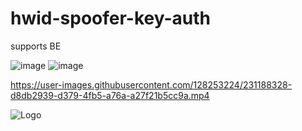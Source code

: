 # hwid-spoofer-key-auth
supports BE 

![image](https://user-images.githubusercontent.com/128253224/230725412-8aa76480-0573-414e-b42a-fd2fcb04057d.png)
![image](https://user-images.githubusercontent.com/128253224/230725431-868b771b-aa8e-4e38-9f6a-251c71d0ff60.png)





https://user-images.githubusercontent.com/128253224/231188328-d8db2939-d379-4fb5-a76a-a27f21b5cc9a.mp4

![Logo](https://user-images.githubusercontent.com/128253224/231188351-fa14e5cd-408c-4f90-90d6-389625b354ab.png)
